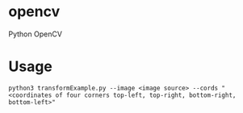 # opencv
Python OpenCV

# Usage
```
python3 transformExample.py --image <image source> --cords "<coordinates of four corners top-left, top-right, bottom-right, bottom-left>"
```